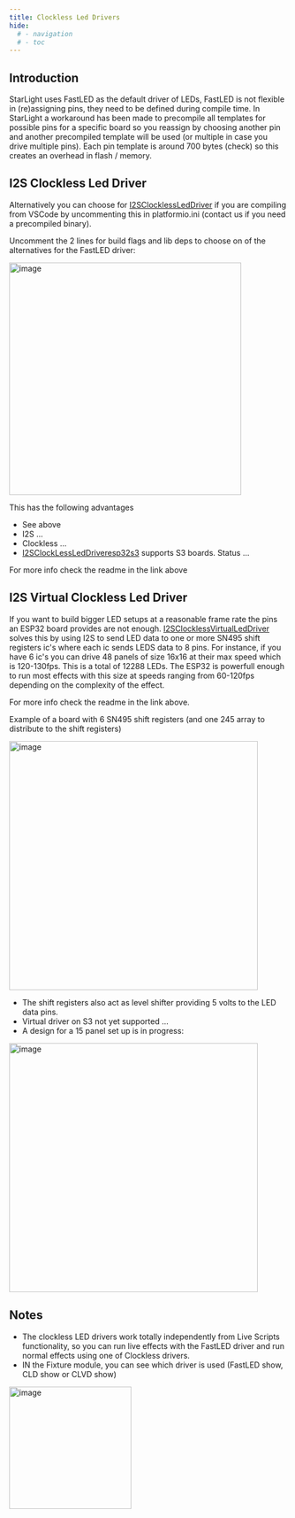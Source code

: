 ```yaml
---
title: Clockless Led Drivers
hide:
  # - navigation
  # - toc
---
```


## Introduction

StarLight uses FastLED as the default driver of LEDs, FastLED is not flexible in (re)assigning pins, they need to be defined during compile time. In StarLight a workaround has been made to precompile all templates for possible pins for a specific board so you reassign by choosing another pin and another precompiled template will be used (or multiple in case you drive multiple pins). Each pin template is around 700 bytes (check) so this creates an overhead in flash / memory.

## I2S Clockless Led Driver

Alternatively you can choose for [I2SClocklessLedDriver](https://github.com/hpwit/I2SClocklessLedDriver) if you are compiling from VSCode by uncommenting this in platformio.ini (contact us if you need a precompiled binary).

Uncomment the 2 lines for build flags and lib deps to choose on of the alternatives for the FastLED driver:

<img width="420" alt="image" src="https://github.com/user-attachments/assets/041713aa-1b21-4d1b-a9b0-391522f61454">

This has the following advantages
- See above 
- I2S ... 
- Clockless ...
- [I2SClockLessLedDriveresp32s3](https://github.com/hpwit/I2SClockLessLedDriveresp32s3) supports S3 boards. Status ...

For more info check the readme in the link above

## I2S Virtual Clockless Led Driver

If you want to build bigger LED setups at a reasonable frame rate the pins an ESP32 board provides are not enough. [I2SClocklessVirtualLedDriver](https://github.com/hpwit/I2SClocklessVirtualLedDriver) solves this by using I2S to send LED data to one or more SN495 shift registers ic's where each ic sends LEDS data to 8 pins. For instance, if you have 6 ic's you can drive 48 panels of size 16x16 at their max speed which is 120-130fps. This is a total of 12288 LEDs. The ESP32 is powerfull enough to run most effects with this size at speeds ranging from 60-120fps depending on the complexity of the effect.

For more info check the readme in the link above.

Example of a board with 6 SN495 shift registers (and one 245 array to distribute to the shift registers)

<img width="450" alt="image" src="https://github.com/user-attachments/assets/b4a34ce0-4a7c-4adc-8cab-9337287ce39c">

* The shift registers also act as level shifter providing 5 volts to the LED data pins.
* Virtual driver on S3 not yet supported ...
* A design for a 15 panel set up is in progress:


<img width="450" alt="image" src="https://github.com/user-attachments/assets/71b614f9-aad6-4dfa-b664-cc9228a8f59b">


## Notes
* The clockless LED drivers work totally independently from Live Scripts functionality, so you can run live effects with the FastLED driver and run normal effects using one of Clockless drivers.
* IN the Fixture module, you can see which driver is used (FastLED show, CLD show or CLVD show)

<img width="221" alt="image" src="https://github.com/user-attachments/assets/ff42bf99-935e-47d4-834e-129ba3129859">
